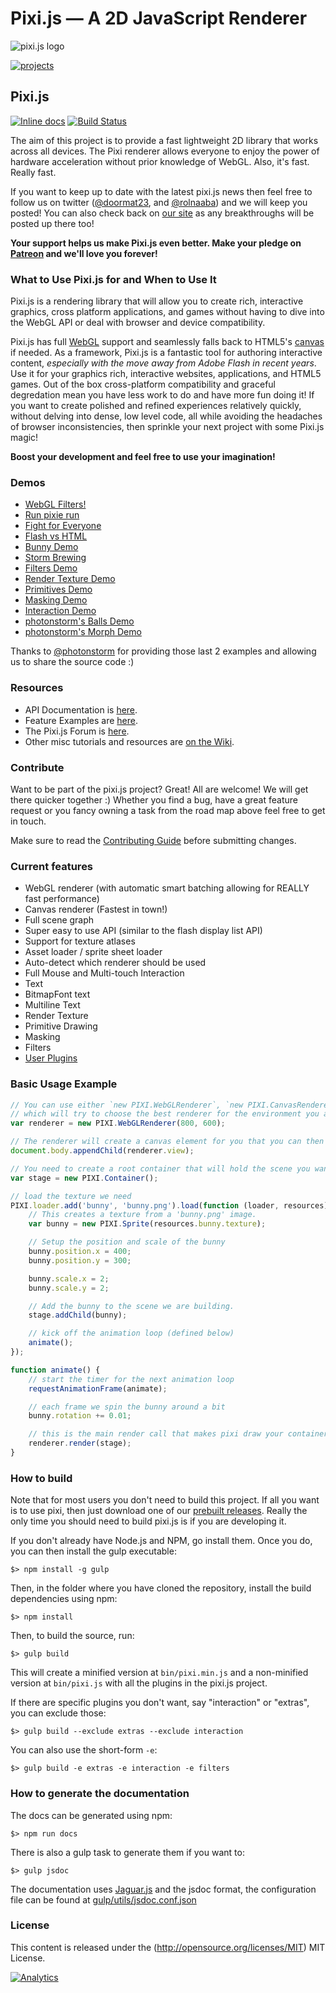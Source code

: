 Pixi.js — A 2D JavaScript Renderer
=============

![pixi.js logo](http://www.goodboydigital.com/pixijs/pixi_v3_github-pad.png)

[![projects](http://www.pixijs.com/wp-content/uploads/2013/05/headerPanel_projects-898x342.jpg)](http://www.pixijs.com/projects/)

## Pixi.js ##

[![Inline docs](http://inch-ci.org/github/GoodBoyDigital/pixi.js.svg?branch=dev)](http://inch-ci.org/github/GoodBoyDigital/pixi.js)
[![Build Status](https://travis-ci.org/pixijs/pixi.js.svg?branch=dev)](https://travis-ci.org/pixijs/pixi.js)

The aim of this project is to provide a fast lightweight 2D library that works
across all devices. The Pixi renderer allows everyone to enjoy the power of
hardware acceleration without prior knowledge of WebGL. Also, it's fast. Really fast.

If you want to keep up to date with the latest pixi.js news then feel free to follow us on twitter
([@doormat23](https://twitter.com/doormat23), and [@rolnaaba](https://twitter.com/rolnaaba))
and we will keep you posted! You can also check back on [our site](http://www.goodboydigital.com/blog)
as any breakthroughs will be posted up there too!

**Your support helps us make Pixi.js even better. Make your pledge on [Patreon](https://www.patreon.com/user?u=2384552&ty=h&u=2384552) and we'll love you forever!**

### What to Use Pixi.js for and When to Use It

Pixi.js is a rendering library that will allow you to create rich, interactive graphics, cross platform applications, and games without having to dive into the WebGL API or deal with browser and device compatibility.

Pixi.js has full [WebGL](https://en.wikipedia.org/wiki/WebGL) support and seamlessly falls back to HTML5's [canvas](https://en.wikipedia.org/wiki/Canvas_element) if needed. As a framework, Pixi.js is a fantastic tool for authoring interactive content, *especially with the move away from Adobe Flash in recent years*. Use it for your graphics rich, interactive websites, applications, and HTML5 games.  Out of the box cross-platform compatibility and graceful degredation mean you have less work to do and have more fun doing it! If you want to create polished and refined experiences relatively quickly, without delving into dense, low level code, all while avoiding the headaches of browser inconsistencies, then sprinkle your next project with some Pixi.js magic!

**Boost your development and feel free to use your imagination!**

### Demos ###

- [WebGL Filters!](http://www.goodboydigital.com/pixijs/examples/15/indexAll.html)
- [Run pixie run](http://www.goodboydigital.com/runpixierun)
- [Fight for Everyone](http://www.goodboydigital.com/casestudies/fightforeveryone)
- [Flash vs HTML](http://flashvhtml.com)
- [Bunny Demo](http://www.goodboydigital.com/pixijs/bunnymark)
- [Storm Brewing](http://www.goodboydigital.com/pixijs/storm)
- [Filters Demo](http://www.goodboydigital.com/pixijs/examples/15/indexAll.html)
- [Render Texture Demo](http://www.goodboydigital.com/pixijs/examples/11)
- [Primitives Demo](http://www.goodboydigital.com/pixijs/examples/13)
- [Masking Demo](http://www.goodboydigital.com/pixijs/examples/14)
- [Interaction Demo](http://www.goodboydigital.com/pixijs/examples/6)
- [photonstorm's Balls Demo](http://gametest.mobi/pixi/balls)
- [photonstorm's Morph Demo](http://gametest.mobi/pixi/morph)

Thanks to [@photonstorm](https://twitter.com/photonstorm) for providing
those last 2 examples and allowing us to share the source code :)

### Resources ###

- API Documentation is [here](http://pixijs.github.io/docs).
- Feature Examples are [here](https://pixijs.github.io/examples).
- The Pixi.js Forum is [here](http://www.html5gamedevs.com/forum/15-pixijs).
- Other misc tutorials and resources are [on the Wiki](https://github.com/pixijs/pixi.js/wiki/Resources).

### Contribute ###

Want to be part of the pixi.js project? Great! All are welcome! We will get there quicker
together :) Whether you find a bug, have a great feature request or you fancy owning a task
from the road map above feel free to get in touch.

Make sure to read the [Contributing Guide](https://github.com/pixijs/pixi.js/blob/master/CONTRIBUTING.md)
before submitting changes.

### Current features ###

- WebGL renderer (with automatic smart batching allowing for REALLY fast performance)
- Canvas renderer (Fastest in town!)
- Full scene graph
- Super easy to use API (similar to the flash display list API)
- Support for texture atlases
- Asset loader / sprite sheet loader
- Auto-detect which renderer should be used
- Full Mouse and Multi-touch Interaction
- Text
- BitmapFont text
- Multiline Text
- Render Texture
- Primitive Drawing
- Masking
- Filters
- [User Plugins](https://github.com/pixijs/pixi.js/wiki/Pixi-v3-Plugins)

### Basic Usage Example ###

```js
// You can use either `new PIXI.WebGLRenderer`, `new PIXI.CanvasRenderer`, or `PIXI.autoDetectRenderer`
// which will try to choose the best renderer for the environment you are in.
var renderer = new PIXI.WebGLRenderer(800, 600);

// The renderer will create a canvas element for you that you can then insert into the DOM.
document.body.appendChild(renderer.view);

// You need to create a root container that will hold the scene you want to draw.
var stage = new PIXI.Container();

// load the texture we need
PIXI.loader.add('bunny', 'bunny.png').load(function (loader, resources) {
    // This creates a texture from a 'bunny.png' image.
    var bunny = new PIXI.Sprite(resources.bunny.texture);

    // Setup the position and scale of the bunny
    bunny.position.x = 400;
    bunny.position.y = 300;

    bunny.scale.x = 2;
    bunny.scale.y = 2;

    // Add the bunny to the scene we are building.
    stage.addChild(bunny);

    // kick off the animation loop (defined below)
    animate();
});

function animate() {
    // start the timer for the next animation loop
    requestAnimationFrame(animate);

    // each frame we spin the bunny around a bit
    bunny.rotation += 0.01;

    // this is the main render call that makes pixi draw your container and its children.
    renderer.render(stage);
}
```

### How to build ###

Note that for most users you don't need to build this project. If all you want is to use pixi, then
just download one of our [prebuilt releases](https://github.com/pixijs/pixi.js/releases). Really
the only time you should need to build pixi.js is if you are developing it.

If you don't already have Node.js and NPM, go install them. Once you do, you can then install the gulp
executable:

```
$> npm install -g gulp
```

Then, in the folder where you have cloned the repository, install the build dependencies using npm:

```
$> npm install
```

Then, to build the source, run:

```
$> gulp build
```

This will create a minified version at `bin/pixi.min.js` and a non-minified version at `bin/pixi.js`
with all the plugins in the pixi.js project.

If there are specific plugins you don't want, say "interaction" or "extras", you can exclude those:

```
$> gulp build --exclude extras --exclude interaction
```

You can also use the short-form `-e`:

```
$> gulp build -e extras -e interaction -e filters
```

### How to generate the documentation ###

The docs can be generated using npm:

```
$> npm run docs
```

There is also a gulp task to generate them if you want to:

```
$> gulp jsdoc
```

The documentation uses [Jaguar.js](https://github.com/davidshimjs/jaguarjs-jsdoc) and the jsdoc format, the configuration
file can be found at [gulp/utils/jsdoc.conf.json](https://github.com/pixijs/pixi.js/blob/dev/gulp/util/jsdoc.conf.json)

### License ###

This content is released under the (http://opensource.org/licenses/MIT) MIT License.

[![Analytics](https://ga-beacon.appspot.com/UA-39213431-2/pixi.js/index)](https://github.com/igrigorik/ga-beacon)
